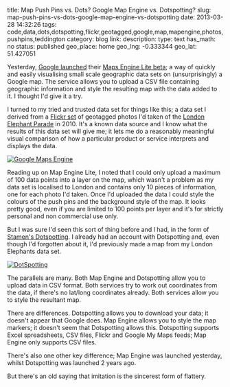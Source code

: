title: Map Push Pins vs. Dots? Google Map Engine vs. Dotspotting?
slug: map-push-pins-vs-dots-google-map-engine-vs-dotspotting
date: 2013-03-28 14:32:26
tags: code,data,dots,dotspotting,flickr,geotagged,google,map,mapengine,photos,pushpins,teddington
category: blog
link: 
description: 
type: text
has_math: no
status: published
geo_place: home
geo_lng: -0.333344
geo_lat: 51.427051

Yesterday, [Google launched](http://google-latlong.blogspot.co.uk/2013/03/create-collaborate-and-share-advanced.html "http://google-latlong.blogspot.co.uk/2013/03/create-collaborate-and-share-advanced.html") their [Maps Engine Lite beta](https://mapsengine.google.com "https://mapsengine.google.com"); a way of quickly and easily visualising small scale geographic data sets on (unsurprisingly) a Google map. The service allows you to upload a CSV file containing geographic information and style the resulting map with the data added to it. I thought I'd give it a try.

I turned to my tried and trusted data set for things like this; a data set I derived from a [Flickr set](http://www.flickr.com/photos/vicchi/sets/72157624195154588/ "http://www.flickr.com/photos/vicchi/sets/72157624195154588/") of geotagged photos I'd taken of the [London Elephant Parade](http://www.elephantparadelondon.org/ "http://www.elephantparadelondon.org/") in 2010. It's a known data source and I know what the results of this data set will give me; it lets me do a reasonably meaningful visual comparison of how a particular product or service interprets and displays the data.

<!-- TEASER_END -->

[![Google Maps Engine](/wp-content/uploads/2013/03/Google-Maps-Engine-1024x744.jpg)](/wp-content/uploads/2013/03/Google-Maps-Engine.jpg "/wp-content/uploads/2013/03/Google-Maps-Engine.jpg")

Reading up on Map Engine Lite, I noted that I could only upload a maximum of 100 data points into a layer on the map, which wasn't a problem as my data set is localised to London and contains only 10 pieces of information, one for each photo I'd taken. Once I'd uploaded the data I could style the colours of the push pins and the background style of the map. It looks pretty good, even if you are limited to 100 points per layer and it's for strictly personal and non commercial use only.

But I was sure I'd seen this sort of thing before and I had, in the form of [Stamen's Dotspotting](http://dotspotting.org/ "http://dotspotting.org/"). I already had an account with Dotspotting and, even though I'd forgotten about it, I'd previously made a map from my London Elephants data set.

[![DotSpotting](/wp-content/uploads/2013/03/DotSpotting-1024x744.jpg)](/wp-content/uploads/2013/03/DotSpotting.jpg "/wp-content/uploads/2013/03/DotSpotting.jpg")

The parallels are many. Both Map Engine and Dotspotting allow you to upload data in CSV format. Both services try to work out coordinates from the data, if there's no lat/long coordinates already. Both services allow you to style the resultant map.

There are differences. Dotspotting allows you to download your data; it doesn't appear that Google does. Map Engine allows you to style the map markers; it doesn't seem that Dotspotting allows this. Dotspotting supports Excel spreadsheets, CSV files, Flickr and Google My Maps feeds; Map Engine only supports CSV files. 

There's also one other key difference; Map Engine was launched yesterday, whilst Dotspotting was launched 2 years ago. 

But there's an old saying that imitation is the sincerest form of flattery.





